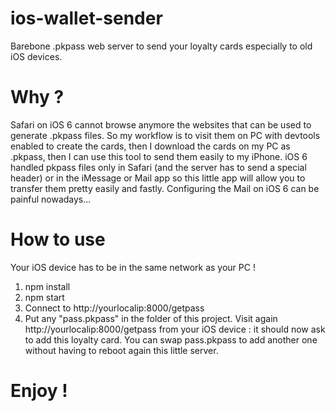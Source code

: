# ios-wallet-sender
Barebone .pkpass web server to send your loyalty cards especially to old iOS devices.

# Why ?
Safari on iOS 6 cannot browse anymore the websites that can be used to generate .pkpass files. So my workflow is to visit them on PC with devtools enabled to create the cards, then I download the cards on my PC as .pkpass, then I can use this tool to send them easily to my iPhone.
iOS 6 handled pkpass files only in Safari (and the server has to send a special header) or in the iMessage or Mail app so this little app will allow you to transfer them pretty easily and fastly. Configuring the Mail on iOS 6 can be painful nowadays...

# How to use
Your iOS device has to be in the same network as your PC !

1) npm install
2) npm start
3) Connect to http://yourlocalip:8000/getpass
4) Put any "pass.pkpass" in the folder of this project. Visit again http://yourlocalip:8000/getpass from your iOS device : it should now ask to add this loyalty card. You can swap pass.pkpass to add another one without having to reboot again this little server.

# Enjoy !

